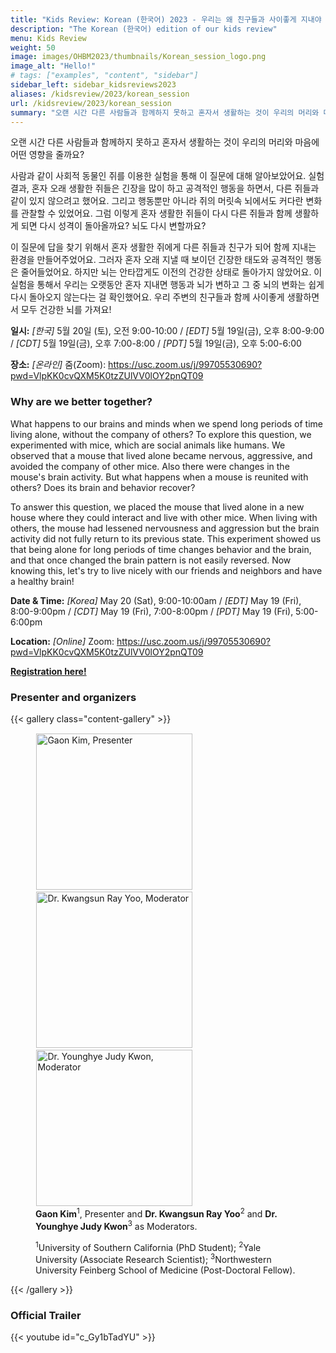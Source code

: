 ```yaml
---
title: "Kids Review: Korean (한국어) 2023 - 우리는 왜 친구들과 사이좋게 지내야 할까요?"
description: "The Korean (한국어) edition of our kids review"
menu: Kids Review
weight: 50
image: images/OHBM2023/thumbnails/Korean_session_logo.png
image_alt: "Hello!"
# tags: ["examples", "content", "sidebar"]
sidebar_left: sidebar_kidsreviews2023
aliases: /kidsreview/2023/korean_session
url: /kidsreview/2023/korean_session
summary: "오랜 시간 다른 사람들과 함께하지 못하고 혼자서 생활하는 것이 우리의 머리와 마음에 어떤 영향을 줄까요? 사람과 같이 사회적 동물인 쥐를 이용한 실험을 통해 이 질문에 대해 알아보았어요. 실험 결과, 혼자 오래 생활한 쥐들은 긴장을 많이 하고 공격적인 행동을 하면서, 다른 쥐들과 같이 있지 않으려고 했어요. 그리고 행동뿐만 아니라 쥐의 머릿속 뇌에서도 커다란 변화를 관찰할 수 있었어요. 그럼 이렇게 혼자 생활한 쥐들이 다시 다른 쥐들과 함께 생활하게 되면 다시 성격이 돌아올까요? 뇌도 다시 변할까요?"
---
```


<!-- ## 우리는 왜 친구들과 사이좋게 지내야 할까요? -->

오랜 시간 다른 사람들과 함께하지 못하고 혼자서 생활하는 것이 우리의 머리와 마음에 어떤 영향을 줄까요?  
  
사람과 같이 사회적 동물인 쥐를 이용한 실험을 통해 이 질문에 대해 알아보았어요. 실험 결과, 혼자 오래 생활한 쥐들은 긴장을 많이 하고 공격적인 행동을 하면서, 다른 쥐들과 같이 있지 않으려고 했어요. 그리고 행동뿐만 아니라 쥐의 머릿속 뇌에서도 커다란 변화를 관찰할 수 있었어요. 그럼 이렇게 혼자 생활한 쥐들이 다시 다른 쥐들과 함께 생활하게 되면 다시 성격이 돌아올까요? 뇌도 다시 변할까요?  
  
이 질문에 답을 찾기 위해서 혼자 생활한 쥐에게 다른 쥐들과 친구가 되어 함께 지내는 환경을 만들어주었어요. 그러자 혼자 오래 지낼 때 보이던 긴장한 태도와 공격적인 행동은 줄어들었어요.  하지만 뇌는 안타깝게도 이전의 건강한 상태로 돌아가지 않았어요. 이 실험을 통해서 우리는 오랫동안 혼자 지내면 행동과 뇌가 변하고 그 중 뇌의 변화는 쉽게 다시 돌아오지 않는다는 걸 확인했어요. 우리 주변의 친구들과 함께 사이좋게 생활하면서 모두 건강한 뇌를 가져요!  
  
**일시:** *[한국]* 5월 20일 (토), 오전 9:00-10:00 / *[EDT]* 5월 19일(금), 오후 8:00-9:00 / *[CDT]* 5월 19일(금), 오후 7:00-8:00 / *[PDT]* 5월 19일(금), 오후 5:00-6:00  
  
**장소:** *[온라인]* 줌(Zoom): https://usc.zoom.us/j/99705530690?pwd=VlpKK0cvQXM5K0tzZUlVV0lOY2pnQT09

### Why are we better together?

What happens to our brains and minds when we spend long periods of time living alone, without the company of others?
To explore this question, we experimented with mice, which are social animals like humans. We observed that a mouse that lived alone became nervous, aggressive, and avoided the company of other mice. Also there were changes in the mouse's brain activity. But what happens when a mouse is reunited with others? Does its brain and behavior recover?  
  
To answer this question, we placed the mouse that lived alone in a new house where they could interact and live with other mice. When living with others, the mouse had lessened nervousness and aggression but the brain activity did not fully return to its previous state. This experiment showed us that being alone for long periods of time changes behavior and the brain, and that once changed the brain pattern is not easily reversed. Now knowing this, let's try to live nicely with our friends and neighbors and have a healthy brain!  
  
**Date & Time:** *[Korea]* May 20 (Sat), 9:00-10:00am / *[EDT]* May 19 (Fri), 8:00-9:00pm / *[CDT]* May 19 (Fri), 7:00-8:00pm / *[PDT]* May 19 (Fri), 5:00-6:00pm  
  
**Location:** *[Online]* Zoom: https://usc.zoom.us/j/99705530690?pwd=VlpKK0cvQXM5K0tzZUlVV0lOY2pnQT09

**[Registration here!](https://docs.google.com/forms/d/e/1FAIpQLScB5MadVjVk3FwhgFT5OR9B8-5i323mry6QoQMUmI7nli422w/viewform?usp=sf_link)**

### Presenter and organizers

{{< gallery class="content-gallery" >}}
    <figure> 
            <img style="margin: 0.1em 0.1em 0.1em 0.1em" src="/images/OHBM2023/kidsreview_2023/korean/GaonKim.jpg" alt="Gaon Kim, Presenter" width="250">
            <img style="margin: 0.1em 0.1em 0.1em 0.1em" src="/images/OHBM2023/kidsreview_2023/korean/Yoo.jpg" alt="Dr. Kwangsun Ray Yoo, Moderator" width="250">
            <img style="margin: 0.1em 0.1em 0.1em 0.1em" src="/images/OHBM2023/kidsreview_2023/korean/Kwon.jpg" alt="Dr. Younghye Judy Kwon, Moderator" width="250">
        <figcaption>
            <b>Gaon Kim</b><sup>1</sup>, Presenter and <b>Dr. Kwangsun Ray Yoo</b><sup>2</sup> and <b>Dr. Younghye Judy Kwon</b><sup>3</sup> as Moderators.
            <span style="font-size: 14px">
                <p><sup>1</sup>University of Southern California (PhD Student); <sup>2</sup>Yale University (Associate Research Scientist); <sup>3</sup>Northwestern University Feinberg School of Medicine (Post-Doctoral Fellow).</p>
            </span>
        </figcaption>
    </figure>
{{< /gallery >}}

### Official Trailer

{{< youtube id="c_Gy1bTadYU" >}}